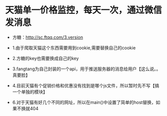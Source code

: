  # 天猫单一价格监控，每天一次，通过微信发消息

 - 方糖：http://sc.ftqq.com/3.version
 
 - 1.由于爬取天猫这个东西需要用到cookie,需要替换自己的cookie
 - 2.方糖的key也需要换成自己的key
 - 3.fangtang为自己封装的一个api，用于推送服务器的消息给用户【这么说。。真要脸】
 - 4.目前天猫有个促销价格和优惠没有找到是哪个js文件，所以暂时先不写【搞一个单独的模块】
 - 6.对于天猫有好几个不同的网址，所以在main()中设置了简单的host替换，如果不换就404
